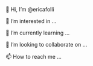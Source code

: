   👋 Hi, I’m @ericafolli
  
  👀 I’m interested in ...
  
  🌱 I’m currently learning ...
  
  💞️ I’m looking to collaborate on ...
  
  📫 How to reach me ...

<!---
ericafolli/ericafolli is a ✨ special ✨ repository because its `README.md` (this file) appears on your GitHub profile.
You can click the Preview link to take a look at your changes.
--->
